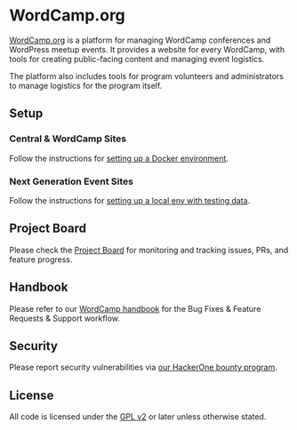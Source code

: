 # WordCamp.org

[WordCamp.org](https://central.wordcamp.org) is a platform for managing WordCamp conferences and WordPress meetup events. It provides a website for every WordCamp, with tools for creating public-facing content and managing event logistics.

The platform also includes tools for program volunteers and administrators to manage logistics for the program itself.


## Setup

### Central & WordCamp Sites
Follow the instructions for [setting up a Docker environment](.docker/readme.md).

### Next Generation Event Sites
Follow the instructions for [setting up a local env with testing data](public_html/wp-content/themes/wporg-events-2023/README.md).

## Project Board

Please check the [Project Board](https://github.com/orgs/WordPress/projects/101/views/4) for monitoring and tracking issues, PRs, and feature progress.

## Handbook

Please refer to our [WordCamp handbook](https://make.wordpress.org/meta/handbook/about/projects/wordcamp-org/) for the Bug Fixes & Feature Requests & Support workflow.

## Security

Please report security vulnerabilities via [our HackerOne bounty program](https://hackerone.com/wordpress).


## License

All code is licensed under the [GPL v2](https://www.gnu.org/licenses/old-licenses/gpl-2.0.html) or later unless otherwise stated.
